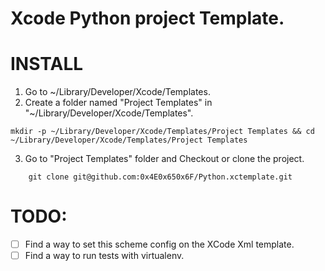 Xcode Python project Template.
=============================================

# INSTALL

1. Go to ~/Library/Developer/Xcode/Templates.
2. Create a folder named "Project Templates" in "~/Library/Developer/Xcode/Templates".

```
mkdir -p ~/Library/Developer/Xcode/Templates/Project Templates && cd ~/Library/Developer/Xcode/Templates/Project Templates 
```

3. Go to "Project Templates" folder and Checkout or clone the project.

```
	git clone git@github.com:0x4E0x650x6F/Python.xctemplate.git
```


# TODO:
- [ ]  Find a way to set this scheme config on the XCode Xml template.
- [ ]  Find a way to run tests with virtualenv.

